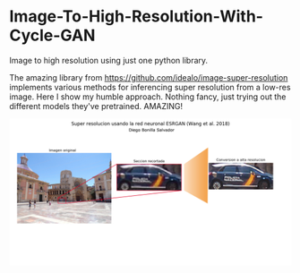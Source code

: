 # Image-To-High-Resolution-With-Cycle-GAN
Image to high resolution using just one python library.

The amazing library from https://github.com/idealo/image-super-resolution implements various methods for inferencing super resolution from a low-res image.
Here I show my humble approach. Nothing fancy, just trying out the different models they've pretrained.
AMAZING!

![](Figure_1.png)

